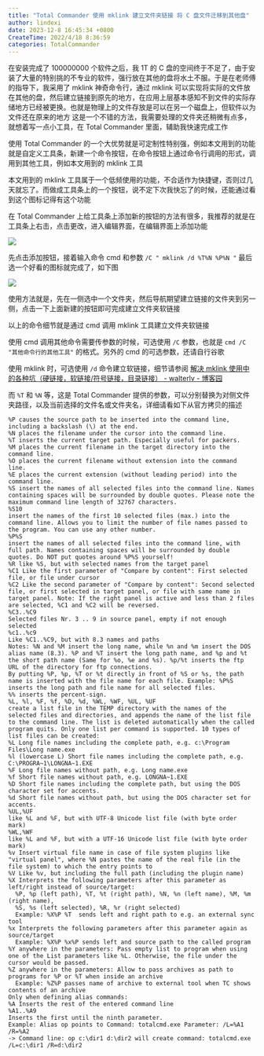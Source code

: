 ```yaml
---
title: "Total Commander 使用 mklink 建立文件夹链接 将 C 盘文件迁移到其他盘"
author: lindexi
date: 2023-12-8 16:45:34 +0800
CreateTime: 2022/4/18 8:36:59
categories: TotalCommander
---
```


在安装完成了 100000000 个软件之后，我 1T 的 C 盘的空间终于不足了，由于安装了大量的特别挑的不专业的软件，强行放在其他的盘将水土不服。于是在老师傅的指导下，我采用了 mklink 神奇命令行，通过 mklink 可以实现将实际的文件放在其他的盘，然后建立链接到原先的地方，在应用上层基本感知不到文件的实际存储地方已经被更换。也就是物理上的文件存放是可以在另一个磁盘上，但软件以为文件还在原来的地方
这是一个不错的方法，我需要处理的文件夹还稍微有点多，就想着写一点小工具，在 Total Commander 里面，辅助我快速完成工作

<!--more-->


<!-- CreateTime:2022/4/18 8:36:59 -->


<!-- 标签：TotalCommander -->
<!-- 发布 -->


使用 Total Commander 的一个大优势就是可定制性特别强，例如本文用到的功能就是自定义工具条，新建一个命令按钮，在命令按钮上通过命令行调用的形式，调用到其他工具，例如本文用到的 mklink 工具

本文用到的 mklink 工具属于一个低频使用的功能，不合适作为快捷键，否则过几天就忘了。而做成工具条上的一个按钮，说不定下次我快忘了的时候，还能通过看到这个图标记得有这个功能

在 Total Commander 上给工具条上添加新的按钮的方法有很多，我推荐的就是在工具条上右击，点击更改，进入编辑界面，在编辑界面上添加功能

![](http://image.acmx.xyz/lindexi%2F20224171453223174.jpg)

先点击添加按钮，接着输入命令 cmd 和参数 `/C " mklink /d %T%N %P%N "` 最后选一个好看的图标就完成了，如下图

![](http://image.acmx.xyz/lindexi%2F2022417151158058.jpg)

使用方法就是，先在一侧选中一个文件夹，然后导航期望建立链接的文件夹到另一侧，点击一下上面新建的按钮即可完成建立文件夹软链接

以上的命令细节就是通过 cmd 调用 mklink 工具建立文件夹软链接

使用 cmd 调用其他命令需要传参数的时候，可选使用 `/C` 参数，也就是 `cmd /C "其他命令行的其他工具"` 的格式。另外的 cmd 的可选参数，还请自行谷歌

使用 mklink 时，可选使用 `/d` 命令建立软链接，细节请参阅 [解决 mklink 使用中的各种坑（硬链接，软链接/符号链接，目录链接） - walterlv - 博客园](https://www.cnblogs.com/walterlv/p/10236475.html)

而 `%T` 和 `%N` 等，这是 Total Commander 提供的参数，可以分别替换为对侧文件夹路径，以及当前选择的文件名或文件夹名，详细请看如下从官方拷贝的描述

```
%P causes the source path to be inserted into the command line, including a backslash (\) at the end.
%N places the filename under the cursor into the command line. 
%T inserts the current target path. Especially useful for packers.
%M places the current filename in the target directory into the command line.
%O places the current filename without extension into the command line. 
%E places the current extension (without leading period) into the command line.
%S insert the names of all selected files into the command line. Names containing spaces will be surrounded by double quotes. Please note the maximum command line length of 32767 characters.
%S10
insert the names of the first 10 selected files (max.) into the command line. Allows you to limit the number of file names passed to the program. You can use any other number.
%P%S
insert the names of all selected files into the command line, with full path. Names containing spaces will be surrounded by double quotes. Do NOT put quotes around %P%S yourself!
%R like %S, but with selected names from the target panel
%C1 Like the first parameter of "Compare by content": First selected file, or file under cursor
%C2 Like the second parameter of "Compare by content": Second selected file, or first selected in target panel, or file with same name in target panel. Note: If the right panel is active and less than 2 files are selected, %C1 and %C2 will be reversed.
%C3..%C9
Selected files Nr. 3 .. 9 in source panel, empty if not enough selected
%c1..%c9
Like %C1..%C9, but with 8.3 names and paths
Notes: %N and %M insert the long name, while %n and %m insert the DOS alias name (8.3). %P and %T insert the long path name, and %p and %t the short path name (Same for %o, %e and %s). %p/%t inserts the ftp URL of the directory for ftp connections.
By putting %P, %p, %T or %t directly in front of %S or %s, the path name is inserted with the file name for each file. Example: %P%S inserts the long path and file name for all selected files.
%% inserts the percent-sign.
%L, %l, %F, %f, %D, %d, %WL, %WF, %UL, %UF
create a list file in the TEMP directory with the names of the selected files and directories, and appends the name of the list file to the command line. The list is deleted automatically when the called program quits. Only one list per command is supported. 10 types of list files can be created:
%L Long file names including the complete path, e.g. c:\Program Files\Long name.exe
%l (lowercase L) Short file names including the complete path, e.g. C:\PROGRA~1\LONGNA~1.EXE
%F Long file names without path, e.g. Long name.exe
%f Short file names without path, e.g. LONGNA~1.EXE
%D Short file names including the complete path, but using the DOS character set for accents.
%d Short file names without path, but using the DOS character set for accents.
%UL,%UF
like %L and %F, but with UTF-8 Unicode list file (with byte order mark)
%WL,%WF
like %L and %F, but with a UTF-16 Unicode list file (with byte order mark)
%v Insert virtual file name in case of file system plugins like "virtual panel", where %N pastes the name of the real file (in the file system) to which the entry points to
%V Like %v, but including the full path (including the plugin name)
%X Interprets the following parameters after this parameter as left/right instead of source/target:
  %P, %p (left path), %T, %t (right path), %N, %n (left name), %M, %m (right name),
  %S, %s (left selected), %R, %r (right selected)
  Example: %X%P %T  sends left and right path to e.g. an external sync tool
%x Interprets the following parameters after this parameter again as source/target
  Example: %X%P %x%P sends left and source path to the called program
%Y anywhere in the parameters: Pass empty list to program when using one of the List parameters like %L. Otherwise, the file under the cursor would be passed.
%Z anywhere in the parameters: Allow to pass archives as path to programs for %P or %T when inside an archive
  Example: %Z%P passes name of archive to external tool when TC shows contents of an archive
Only when defining alias commands:
%A Inserts the rest of the entered command line
%A1..%A9
Inserts the first until the ninth parameter.
Example: Alias op points to Command: totalcmd.exe Parameter: /L=%A1 /R=%A2
-> Command line: op c:\dir1 d:\dir2 will create command: totalcmd.exe /L=c:\dir1 /R=d:\dir2
```

